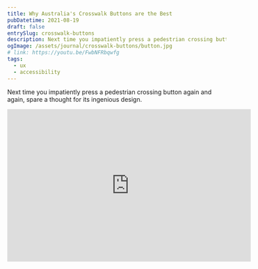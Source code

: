 ```yaml
---
title: Why Australia's Crosswalk Buttons are the Best
pubDatetime: 2021-08-19
draft: false
entrySlug: crosswalk-buttons
description: Next time you impatiently press a pedestrian crossing button again and again, spare a thought for its ingenious design.
ogImage: /assets/journal/crosswalk-buttons/button.jpg
# link: https://youtu.be/FwbNFRbqwfg
tags:
  - ux
  - accessibility
---
```


Next time you impatiently press a pedestrian crossing button again and again, spare a thought for its ingenious design.

<div class="">
  <iframe width="560" height="350" class="w-full aspect-video md:wide" src="https://www.youtube.com/embed/FwbNFRbqwfg?controls=0" title="YouTube video player" frameborder="0" allow="accelerometer; autoplay; clipboard-write; encrypted-media; gyroscope; picture-in-picture" allowfullscreen></iframe>
</div>
